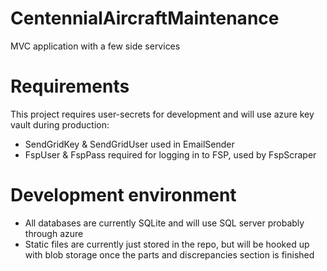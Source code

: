 # CentennialAircraftMaintenance
MVC application with a few side services

# Requirements
This project requires user-secrets for development and will use azure key vault during production:
- SendGridKey & SendGridUser used in EmailSender
- FspUser & FspPass required for logging in to FSP, used by FspScraper

# Development environment
- All databases are currently SQLite and will use SQL server probably through azure
- Static files are currently just stored in the repo, but will be hooked up with blob storage once the parts and discrepancies section is finished
